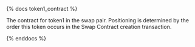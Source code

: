{% docs token1_contract %}

The contract for token1 in the swap pair. Positioning is determined by the order this token occurs in the Swap Contract creation transaction.

{% enddocs %}